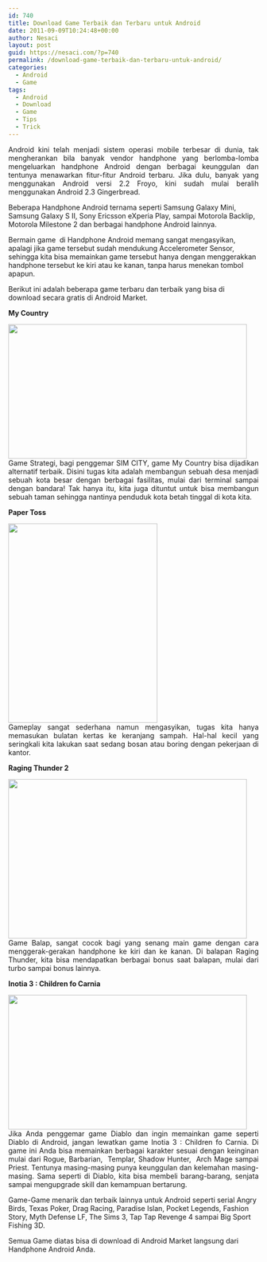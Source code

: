 ```yaml
---
id: 740
title: Download Game Terbaik dan Terbaru untuk Android
date: 2011-09-09T10:24:48+00:00
author: Nesaci
layout: post
guid: https://nesaci.com/?p=740
permalink: /download-game-terbaik-dan-terbaru-untuk-android/
categories:
  - Android
  - Game
tags:
  - Android
  - Download
  - Game
  - Tips
  - Trick
---
```

<p style="text-align: justify;">
  Android kini telah menjadi sistem operasi mobile terbesar di dunia, tak mengherankan bila banyak vendor handphone yang berlomba-lomba mengeluarkan handphone Android dengan berbagai keunggulan dan tentunya menawarkan fitur-fitur Android terbaru. Jika dulu, banyak yang menggunakan Android versi 2.2 Froyo, kini sudah mulai beralih menggunakan Android 2.3 Gingerbread.
</p>

Beberapa Handphone Android ternama seperti Samsung Galaxy Mini, Samsung Galaxy S II, Sony Ericsson eXperia Play, sampai Motorola Backlip, Motorola Milestone 2 dan berbagai handphone Android lainnya.

Bermain game  di Handphone Android memang sangat mengasyikan, apalagi jika game tersebut sudah mendukung Accelerometer Sensor, sehingga kita bisa memainkan game tersebut hanya dengan menggerakkan handphone tersebut ke kiri atau ke kanan, tanpa harus menekan tombol apapun.<!--more-->

Berikut ini adalah beberapa game terbaru dan terbaik yang bisa di download secara gratis di Android Market.

**My Country**

<p style="text-align: justify;">
  <a href="https://nesaci.com/wp-content/uploads/2011/09/my-country-android.jpg"><img loading="lazy" class="aligncenter size-full wp-image-741" title="my-country-android" src="https://nesaci.com/wp-content/uploads/2011/09/my-country-android.jpg" alt="" width="480" height="270" /></a><br /> Game Strategi, bagi penggemar SIM CITY, game My Country bisa dijadikan alternatif terbaik. Disini tugas kita adalah membangun sebuah desa menjadi sebuah kota besar dengan berbagai fasilitas, mulai dari terminal sampai dengan bandara! Tak hanya itu, kita juga dituntut untuk bisa membangun sebuah taman sehingga nantinya penduduk kota betah tinggal di kota kita.
</p>

**Paper Toss**

<p style="text-align: justify;">
  <a href="https://nesaci.com/wp-content/uploads/2011/09/paper-toss-android.jpg"><img loading="lazy" class="aligncenter size-full wp-image-742" title="paper-toss-android" src="https://nesaci.com/wp-content/uploads/2011/09/paper-toss-android.jpg" alt="" width="300" height="400" /></a><br /> Gameplay sangat sederhana namun mengasyikan, tugas kita hanya memasukan bulatan kertas ke keranjang sampah. Hal-hal kecil yang seringkali kita lakukan saat sedang bosan atau boring dengan pekerjaan di kantor.
</p>

**Raging Thunder 2**

<p style="text-align: justify;">
  <a href="https://nesaci.com/wp-content/uploads/2011/09/Raging-Thunder-Top-Best-And.jpg"><img loading="lazy" class="aligncenter size-full wp-image-743" title="Raging-Thunder-Top-Best-And" src="https://nesaci.com/wp-content/uploads/2011/09/Raging-Thunder-Top-Best-And.jpg" alt="" width="480" height="320" /></a>Game Balap, sangat cocok bagi yang senang main game dengan cara menggerak-gerakan handphone ke kiri dan ke kanan. Di balapan Raging Thunder, kita bisa mendapatkan berbagai bonus saat balapan, mulai dari turbo sampai bonus lainnya.
</p>

**Inotia 3 : Children fo Carnia**

<p style="text-align: justify;">
  <a href="https://nesaci.com/wp-content/uploads/2011/09/inotia2-android-strategi.jpg"><img loading="lazy" class="aligncenter size-full wp-image-744" title="inotia2-android-strategi" src="https://nesaci.com/wp-content/uploads/2011/09/inotia2-android-strategi.jpg" alt="" width="480" height="270" /></a><br /> Jika Anda penggemar game Diablo dan ingin memainkan game seperti Diablo di Android, jangan lewatkan game Inotia 3 : Children fo Carnia. Di game ini Anda bisa memainkan berbagai karakter sesuai dengan keinginan mulai dari Rogue, Barbarian,  Templar, Shadow Hunter,  Arch Mage sampai Priest. Tentunya masing-masing punya keunggulan dan kelemahan masing-masing. Sama seperti di Diablo, kita bisa membeli barang-barang, senjata sampai mengupgrade skill dan kemampuan bertarung.
</p>

Game-Game menarik dan terbaik lainnya untuk Android seperti serial Angry Birds, Texas Poker, Drag Racing, Paradise Islan, Pocket Legends, Fashion Story, Myth Defense LF, The Sims 3, Tap Tap Revenge 4 sampai Big Sport Fishing 3D.

Semua Game diatas bisa di download di Android Market langsung dari Handphone Android Anda.